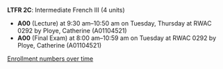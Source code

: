**LTFR 2C**: Intermediate French III (4 units)

- **A00** (Lecture) at 9:30 am–10:50 am on Tuesday, Thursday at RWAC 0292 by Ploye, Catherine (A01104521)
- **A00** (Final Exam) at 8:00 am–10:59 am on Tuesday at RWAC 0292 by Ploye, Catherine (A01104521)

[Enrollment numbers over time](./LTFR2C.tsv)
